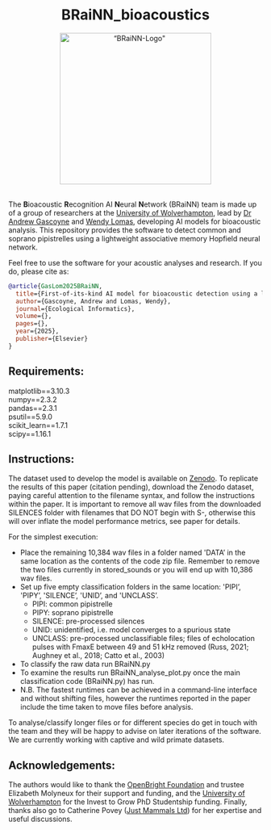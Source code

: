 <div align="center">
  <h1>BRaiNN_bioacoustics</h1>
       <img src="https://github.com/GasLom/BRaiN_bioacoustics/blob/main/BRaiNN.png?raw=true" width="300" alt=“BRaiNN-Logo" />
    </a>
</div>
<br>


The **B**ioacoustic **R**ecognition AI **N**eural **N**etwork (BRaiNN) team is made up of a group of researchers at the [University of Wolverhampton](https://www.wlv.ac.uk/), lead by [Dr Andrew Gascoyne](https://researchers.wlv.ac.uk/A.D.Gascoyne) and [Wendy Lomas](https://researchers.wlv.ac.uk/W.Lomas), developing AI models for bioacoustic analysis. This repository provides the software to detect common and soprano pipistrelles using a lightweight associative memory Hopfield neural network. 

Feel free to use the software for your acoustic analyses and research. If you do, please cite as:

```bibtex
@article{GasLom2025BRaiNN,
  title={First-of-its-kind AI model for bioacoustic detection using a lightweight associative memory Hopfield neural network},
  author={Gascoyne, Andrew and Lomas, Wendy},
  journal={Ecological Informatics},
  volume={},
  pages={},
  year={2025},
  publisher={Elsevier}
}
```

## Requirements:

matplotlib==3.10.3  
numpy==2.3.2  
pandas==2.3.1  
psutil==5.9.0  
scikit_learn==1.7.1  
scipy==1.16.1  


## Instructions:

The dataset used to develop the model is available on [Zenodo](https://zenodo.org/records/3247097). To replicate the results of this paper (citation pending), download the Zenodo dataset, paying careful attention to the filename syntax, and follow the instructions within the paper. It is important to remove all wav files from the downloaded SILENCES folder with filenames that DO NOT begin with S-, otherwise this will over inflate the model performance metrics, see paper for details.

For the simplest execution:

* Place the remaining 10,384 wav files in a folder named 'DATA’ in the same location as the contents of the code zip file. Remember to remove the two files currently in stored_sounds or you will end up with 10,386 wav files.
* Set up five empty classification folders in the same location: 'PIPI’, 'PIPY’, 'SILENCE’, 'UNID’, and 'UNCLASS’.
  * PIPI: common pipistrelle
  * PIPY: soprano pipistrelle
  * SILENCE: pre-processed silences
  * UNID: unidentified, i.e. model converges to a spurious state
  * UNCLASS: pre-processed unclassifiable files; files of echolocation pulses with FmaxE between 49 and 51 kHz removed (Russ, 2021; Aughney et al., 2018; Catto et al., 2003)
* To classify the raw data run BRaiNN.py
* To examine the results run BRaiNN_analyse_plot.py once the main classification code (BRaiNN.py) has run.
* N.B. The fastest runtimes can be achieved in a command-line interface and without shifting files, however the runtimes reported in the paper include the time taken to move files before analysis.
<!-- 
* Before a re-run, return files to the DATA folder using BRaiNN_fileshifter.py. Double check your folders are empty and DATA contains the full dataset (10,384 wav files) before running again.
-->

To analyse/classify longer files or for different species do get in touch with the team and they will be happy to advise on later iterations of the software. We are currently working with captive and wild primate datasets.  

## Acknowledgements:

The authors would like to thank the [OpenBright Foundation](https://openbright.org.uk/) and trustee Elizabeth Molyneux for their support and funding, and the [University of Wolverhampton](https://www.wlv.ac.uk/) for the Invest to Grow PhD Studentship funding. Finally, thanks also go to Catherine Povey ([Just Mammals Ltd](https://www.justmammals.co.uk/)) for her expertise and useful discussions.  

